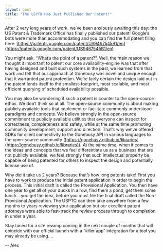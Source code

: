 ```yaml
---
layout: post
title: "The USPTO Has Just Published Our Patent!"
---
```

After 2 very long years of work, we’ve been anxiously awaiting this day: the US Patent & Trademark Office has finally published our patent!  Google’s bots were more than accommodating and you can find the full patent filing here:  [https://patents.google.com/patent/US9467545B1/en](https://patents.google.com/patent/US9467545B1/en)

You might ask, “What’s the point of a patent?”.  Well, the main reason we thought it important to patent our core availability-engine was that after having designed and built such systems in the past, we learned from that work and felt that our approach at Gonebusy was novel and unique enough that it warranted patent protection.  We’re fairly certain the design laid out in the patent lends itself to the smallest-footprint, most scalable, and most efficient querying of scheduled availability possible.

You may also be wondering if such a patent is counter to the open-source ethos.  We don’t think so at all.  The open-source community is about making publicly available tools that implement or facilitate commonly understood paradigms and concepts.  We believe strongly in the open-source commitment to publicly available utilities that everyone can inspect for correctness, completeness and safety, while at the same time promoting community development, support and direction.  That’s why we’ve offered SDKs for client connectivity to the Gonebusy API in various languages to the open-source community ([https://gonebusy.github.io/libraries](https://gonebusy.github.io/libraries)).  At the same time, when it comes to the ideas and concepts that we feel differentiate us as a business that are not publicly available, we feel strongly that such intellectual property be capable of being patented for others to inspect the design and potentially license use of. 

Why did it take us 2 years?  Because that’s how long patents take!  First you have to work to produce the initial patent application in order to begin the process.  This initial draft is called the Provisional Application.  You then have one year to get all of your ducks in a row, find them a pond, get them some lunch… you get the idea, before you must file the final draft called the Non-Provisional Application.  The USPTO can then take anywhere from a few months to years reviewing your application but our excellent patent attorneys were able to fast-track the review process through to completion in under a year.

Stay tuned for a site revamp coming in the next couple of months that will coincide with our official launch with a “killer app” integration for a tool you may already be using….

-- Alex
